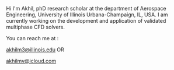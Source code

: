 Hi I'm Akhil, phD research scholar at the department of Aerospace Engineering, University of Illinois  Urbana-Champaign, IL, USA. I am currently working on the development and application of validated multiphase CFD solvers. 

You can reach me at :

akhilm3@illinois.edu		OR

akhilmv@icloud.com
